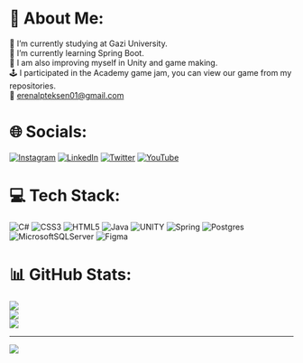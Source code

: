 # 💫 About Me:
🔭 I’m currently studying at Gazi University.<br>🌱 I’m currently learning Spring Boot.<br>🏴 I am also improving myself in Unity and game making.<br>🕹️ I participated in the Academy game jam, you can view our game from my repositories.<br>💬 erenalpteksen01@gmail.com


# 🌐 Socials:
[![Instagram](https://img.shields.io/badge/Instagram-%23E4405F.svg?logo=Instagram&logoColor=white)](https://instagram.com/eren.alp6) [![LinkedIn](https://img.shields.io/badge/LinkedIn-%230077B5.svg?logo=linkedin&logoColor=white)](https://linkedin.com/in/erenalp-teksen) [![Twitter](https://img.shields.io/badge/Twitter-%231DA1F2.svg?logo=Twitter&logoColor=white)](https://twitter.com/Erenalp11191435) [![YouTube](https://img.shields.io/badge/YouTube-%23FF0000.svg?logo=YouTube&logoColor=white)](https://youtube.com/@UCZt97EGgZwTzwNBpkUsEf_Q) 

# 💻 Tech Stack:
![C#](https://img.shields.io/badge/c%23-%23239120.svg?style=for-the-badge&logo=c-sharp&logoColor=white) ![CSS3](https://img.shields.io/badge/css3-%231572B6.svg?style=for-the-badge&logo=css3&logoColor=white) ![HTML5](https://img.shields.io/badge/html5-%23E34F26.svg?style=for-the-badge&logo=html5&logoColor=white) ![Java](https://img.shields.io/badge/java-%23ED8B00.svg?style=for-the-badge&logo=java&logoColor=white) ![UNITY](https://img.shields.io/badge/Unity-%2320232a.svg?style=for-the-badge&logo=unity&logoColor=white) ![Spring](https://img.shields.io/badge/spring-%236DB33F.svg?style=for-the-badge&logo=spring&logoColor=white) ![Postgres](https://img.shields.io/badge/postgres-%23316192.svg?style=for-the-badge&logo=postgresql&logoColor=white) ![MicrosoftSQLServer](https://img.shields.io/badge/Microsoft%20SQL%20Sever-CC2927?style=for-the-badge&logo=microsoft%20sql%20server&logoColor=white) 	![Figma](https://img.shields.io/badge/figma-%23F24E1E.svg?style=for-the-badge&logo=figma&logoColor=white)
# 📊 GitHub Stats:
![](https://github-readme-stats.vercel.app/api?username=Erenalp06&theme=dark&hide_border=false&include_all_commits=true&count_private=false)<br/>
![](https://github-readme-streak-stats.herokuapp.com/?user=Erenalp06&theme=dark&hide_border=false)<br/>
![](https://github-readme-stats.vercel.app/api/top-langs/?username=Erenalp06&theme=dark&hide_border=false&include_all_commits=true&count_private=false&layout=compact)

---
[![](https://visitcount.itsvg.in/api?id=Erenalp06&icon=0&color=0)](https://visitcount.itsvg.in)

<!-- Proudly created with GPRM ( https://gprm.itsvg.in ) -->
